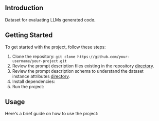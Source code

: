 ## Introduction
Dataset for evaluating LLMs generated code.

## Getting Started
To get started with the project, follow these steps:

1. Clone the repository: `git clone https://github.com/your-username/your-project.git`
2. Review the prompt description files existing in the repository [directory](dataset/).
3. Review the prompt description schema to understand the dataset instance attributes [directory](dataset/promptDescriptionSchema.json).
2. Install dependencies:
3. Run the project: 

## Usage
Here's a brief guide on how to use the project:


